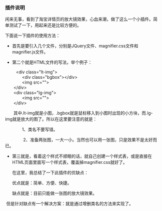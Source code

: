 ### 插件说明

闲来无事，看到了淘宝详情页的放大镜效果，心血来潮，做了这么一个小插件。简单测试了一下，用起来还是比较方便的。

下面说一下插件的使用方法：

* 首先是要引入几个文件，分别是JQuery文件、magnifier.css文件和magnifier.js文件。

* 第二个就是HTML文件的写法，举个例子：

   &emsp;&emsp;&lt;div class="lt-img"&gt;  
   &emsp;&emsp;&emsp;&emsp;&lt;div class="bgbox"&gt;&lt;/div&gt;  
   &emsp;&emsp;&emsp;&emsp;&lt;img src=""&gt;  
   &emsp;&emsp;&lt;/div&gt;  
   &emsp;&emsp;&lt;div class="lg-img"&gt;  
   &emsp;&emsp;&emsp;&emsp;&lt;img src=""&gt;  
   &emsp;&emsp;&lt;/div&gt;

  &emsp;&emsp;其中.lt-img就是小图，.bgbox就是鼠标移入到小图时出现的小方块，而.lg-img就是放大的图了。所以在这里要注意的就是：

  &emsp;&emsp;&emsp;&emsp;1、类名不要写错。

  &emsp;&emsp;&emsp;&emsp;2、准备两张图，一大一小。当然也可以用一张图，只是效果不是太好而已。

* 第三就是，看着这个样式不顺眼的话，就自己创建一个样式表，或是直接在HTML页面里面写一个样式表，覆盖掉magnifier.css就好了。


  在这里，我总结了一下此插件的优缺点：

  优点就是：简单、方便、快捷。

  缺点就是：目前只能做一张图的放大镜效果。

  但是针对缺点有一个解决方案：就是通过增删类名的方法来实现了。
